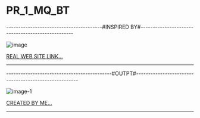 # PR_1_MQ_BT


----------------------------------------#INSPIRED BY#--------------------------------------------------

![image](https://github.com/user-attachments/assets/e904a3ad-a7d9-4e5e-a5b6-e1238d7de87a)




[REAL WEB SITE LINK...](https://preview.colorlib.com/theme/oakberry/#)


--------------------------------------------------------------------------------------------------------


--------------------------------------------#OUTPT#------------------------------------------------------

![image-1](https://github.com/user-attachments/assets/49ba4c88-3119-4b0a-a278-5215abc42ec6)




[CREATED BY ME...]([http://127.0.0.1:5500/index.html](https://pr-1-mq-bt.vercel.app/))



--------------------------------------------------------------------------------------------------------
